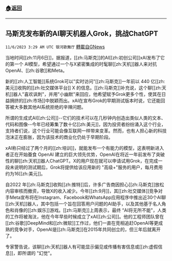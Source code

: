 ###  [:house:返回](README.md)
---


## 马斯克发布新的AI聊天机器人Grok，挑战ChatGPT
`11/6/2023 3:29 AM UTC 银河歌舞厅` [轉載自GNews](https://gnews.org/articles/1927435)

当地时间[[zh:11月6日]]，据报道，[[zh:马斯克]]的AI[[zh:初创公司]]xAI发布了它的第一个 AI模型，希望通过一个与X紧密集成的时髦聊[[zh:天机]]器人来对抗OpenAI、[[zh:谷歌]]和Meta。

新的[[zh:人工智能]]系统Grok可以"实时访问"[[zh:马斯克]]一年前以 440 亿[[zh:美元]]收购的[[zh:社交媒体平台]] X 的信息。[[zh:马斯克]]补充说，这个聊[[zh:天机]]器人"喜欢讽刺"，并用"小幽默"来回应，他希望赋予Grok更多个性，使其在日益拥挤的[[zh:市场]]中脱颖而出。xAI在宣布Grok的早期测试版本时说，它还能回答被大多数其他AI系统拒绝的辛辣问题。

所谓的生成式AI[[zh:公司]]--它们的技术可以在几秒钟内创造出类似人类的文本、代码和图像--今年已经筹集了数十亿[[zh:美元]]，因为投资者纷纷涌入这个行业，支持者们说，这个行业可能会像互联网一样带来变革。然而，也有人担心新的科技泡沫正在膨胀，因为该技术的商业化仍处于早期阶段。

xAI称只经过了两个月的[[zh:培训]]，就能发布一个有能力的模型，这表明新进入者正在开始蚕食 OpenAI 建立的巨大领先优势，OpenAI在将近一年前发布了突破性的聊[[zh:天机]]器人ChatGPT。X的用户现在就可以申请试用Grok，在完成一段未说明的测试期后，Grok将提供给该应用新的 "高级+"服务的用户，每月费用约为16[[zh:美元]]。

自2022 年[[zh:马斯克]]收购[[zh:推特]]后，许多广告商因担心[[zh:马斯克]]放松内容审核而撤资，导致X的收入减少。今年[[zh:9月]]，其[[zh:社交媒体]]竞争对手Meta宣布将在Instagram、Facebook和WhatsApp应用程序中推出近30个AI聊[[zh:天机]]器人，其中包括一个旨在回答用户问题的AI助手，以及其他基于名人角色和肖像的[[zh:娱乐]]游戏。[[zh:马斯克]]上周表示，最终 “AI将无所不能"，人类的工作将被淘汰，他在今年早些时候成立了xAI[[zh:公司]]。他的工程师团队曾在[[zh:谷歌]]DeepMind和[[zh:微软]]工作过，他们一直在竞相追赶OpenAI等更成熟的竞争对手，OpenAI是[[zh:马斯克]]在2015年共同创立的，但三年后就离开了。

专家警告说，该聊[[zh:天机]]器人有可能显示偏见或传播有害信息或[[zh:虚假信息]]，即所谓的 "幻觉"。



